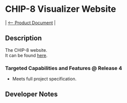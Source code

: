 # CHIP-8 Visualizer Website

| [<-- Product Document](../Product-Document.md) |

## Description

The CHIP-8 website.  
It can be found [here](https://chip.netlify.com).

### Targeted Capabilities and Features @ Release 4

- Meets full project specification.

## Developer Notes
